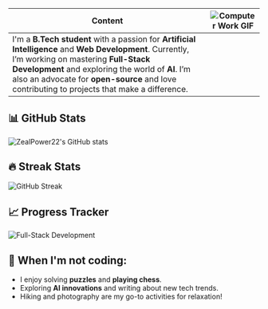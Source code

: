 | Content                                                                                       | ![Computer Work GIF](https://media.tenor.com/w3APLkMuTX0AAAAM/computer-work.gif) |
| --------------------------------------------------------------------------------------------- | ------------------------------------------------------------------------------- |
| I'm a **B.Tech student** with a passion for **Artificial Intelligence** and **Web Development**. Currently, I’m working on mastering **Full-Stack Development** and exploring the world of **AI**. I’m also an advocate for **open-source** and love contributing to projects that make a difference. |                                                                                 |


## 📊 GitHub Stats

![ZealPower22's GitHub stats](https://github-readme-stats.vercel.app/api?username=ZealPower22&show_icons=true&count_private=true&theme=radical)        



## 🔥 Streak Stats

![GitHub Streak](https://github-readme-streak-stats.herokuapp.com/?user=ZealPower22&theme=radical)


## 📈 Progress Tracker

![Full-Stack Development](https://img.shields.io/badge/Full--Stack%20Development-60%25-orange)


## 🌟 When I'm not coding:
- I enjoy solving **puzzles** and **playing chess**.
- Exploring **AI innovations** and writing about new tech trends.
- Hiking and photography are my go-to activities for relaxation!
